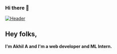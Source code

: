 ### Hi there 👋

<!--
**Akhil-A0402/Akhil-A0402** is a ✨ _special_ ✨ repository because its `README.md` (this file) appears on your GitHub profile.

Here are some ideas to get you started:

- 🔭 I’m currently working on ...
- 🌱 I’m currently learning ...
- 👯 I’m looking to collaborate on ...
- 🤔 I’m looking for help with ...
- 💬 Ask me about ...
- 📫 How to reach me: ...
- 😄 Pronouns: ...
- ⚡ Fun fact: ...
-->

[![Header](Header.jpg "Header")]()
<!-- # Welcome -->
## Hey folks, 
#### I'm Akhil A and I'm a web developer and ML Intern. 

<!-- <img align="center" src="https://github-readme-stats.vercel.app/api/<CARD_TYPE>/?username=<Akhil-A0402>&theme=<THEME_NAME>" /> -->
